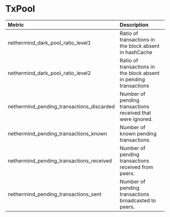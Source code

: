 # TxPool

| Metric | Description |
| :--- | :--- |
| nethermind_dark_pool_ratio_level1 | Ratio of transactions in the block absent in hashCache |
| nethermind_dark_pool_ratio_level2 | Ratio of transactions in the block absent in pending transactions |
| nethermind_pending_transactions_discarded | Number of pending transactions received that were ignored. |
| nethermind_pending_transactions_known | Number of known pending transactions. |
| nethermind_pending_transactions_received | Number of pending transactions received from peers. |
| nethermind_pending_transactions_sent | Number of pending transactions broadcasted to peers. |

